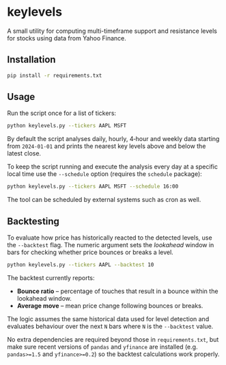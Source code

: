 # keylevels

A small utility for computing multi-timeframe support and resistance levels for
stocks using data from Yahoo Finance.

## Installation

```bash
pip install -r requirements.txt
```

## Usage

Run the script once for a list of tickers:

```bash
python keylevels.py --tickers AAPL MSFT
```

By default the script analyses daily, hourly, 4‑hour and weekly data starting
from `2024-01-01` and prints the nearest key levels above and below the latest
close.

To keep the script running and execute the analysis every day at a specific
local time use the `--schedule` option (requires the `schedule` package):

```bash
python keylevels.py --tickers AAPL MSFT --schedule 16:00
```

The tool can be scheduled by external systems such as cron as well.

## Backtesting

To evaluate how price has historically reacted to the detected levels, use the
`--backtest` flag. The numeric argument sets the *lookahead* window in bars for
checking whether price bounces or breaks a level.

```bash
python keylevels.py --tickers AAPL --backtest 10
```

The backtest currently reports:

* **Bounce ratio** – percentage of touches that result in a bounce within the
  lookahead window.
* **Average move** – mean price change following bounces or breaks.

The logic assumes the same historical data used for level detection and
evaluates behaviour over the next `N` bars where `N` is the `--backtest`
value.

No extra dependencies are required beyond those in `requirements.txt`, but make
sure recent versions of `pandas` and `yfinance` are installed (e.g.
`pandas>=1.5` and `yfinance>=0.2`) so the backtest calculations work properly.
